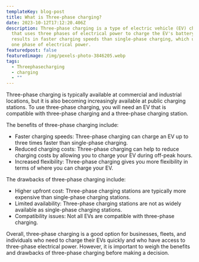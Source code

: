 ```yaml
---
templateKey: blog-post
title: What is Three-phase charging?
date: 2023-10-12T17:12:20.406Z
description: Three-phase charging is a type of electric vehicle (EV) charging
  that uses three phases of electrical power to charge the EV's battery. This
  results in faster charging speeds than single-phase charging, which uses only
  one phase of electrical power.
featuredpost: false
featuredimage: /img/pexels-photo-3846205.webp
tags:
  - Threephasecharging
  - charging
  - ""
---
```

Three-phase charging is typically available at commercial and industrial locations, but it is also becoming increasingly available at public charging stations. To use three-phase charging, you will need an EV that is compatible with three-phase charging and a three-phase charging station.

The benefits of three-phase charging include:

* Faster charging speeds: Three-phase charging can charge an EV up to three times faster than single-phase charging.
* Reduced charging costs: Three-phase charging can help to reduce charging costs by allowing you to charge your EV during off-peak hours.
* Increased flexibility: Three-phase charging gives you more flexibility in terms of where you can charge your EV.

The drawbacks of three-phase charging include:

* Higher upfront cost: Three-phase charging stations are typically more expensive than single-phase charging stations.
* Limited availability: Three-phase charging stations are not as widely available as single-phase charging stations.
* Compatibility issues: Not all EVs are compatible with three-phase charging.

Overall, three-phase charging is a good option for businesses, fleets, and individuals who need to charge their EVs quickly and who have access to three-phase electrical power. However, it is important to weigh the benefits and drawbacks of three-phase charging before making a decision.